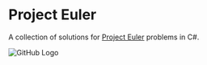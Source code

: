 # Project Euler
A collection of solutions for [Project Euler](https://projecteuler.net/) problems in C#.

![GitHub Logo](https://projecteuler.net/profile/m.moritz.png)
